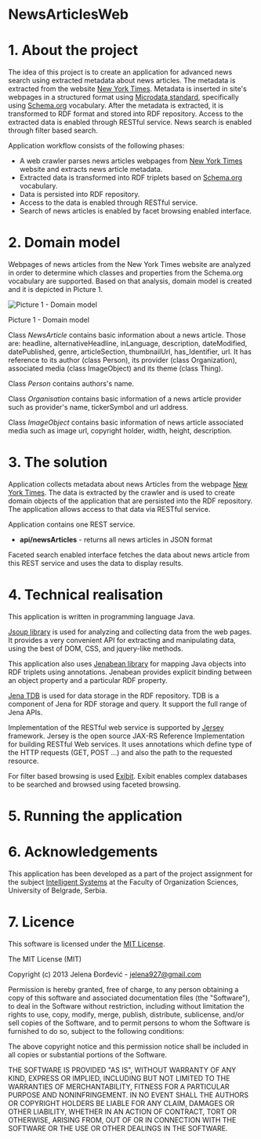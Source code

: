 NewsArticlesWeb
===============
# 1. About the project
The idea of this project is to create  an application for advanced news search using extracted metadata about news articles. The metadata is extracted from the website [New York Times](http://www.nytimes.com/). 
Metadata is inserted in site's webpages in a structured format using [Microdata standard](http://dev.w3.org/html5/md/), specifically using [Schema.org](http://schema.org/) vocabulary. After the metadata is extracted, it is transformed to RDF format and stored into RDF repository. Access to the extracted data is enabled through RESTful service. News search is enabled through filter based search.

Application workflow consists of the following phases:
- A web crawler parses news articles webpages from [New York Times](http://www.nytimes.com/) website and extracts news article metadata.
- Extracted data is transformed into RDF triplets based on [Schema.org](http://schema.org/) vocabulary.
- Data is persisted into RDF repository.
- Access to the data is enabled through RESTful service.
- Search of news articles is enabled by facet browsing enabled interface.

# 2. Domain model
Webpages of news articles from the New York Times website are analyzed in order to determine which classes and properties from the Schema.org vocabulary are supported. Based on that analysis, domain model is created and it is depicted in Picture 1.

![Picture 1 - Domain model](https://raw.github.com/jelena927/NewsArticlesWeb/master/model.png)

Picture 1 - Domain model

Class *NewsArticle* contains basic information about a news article. Those are: headline, alternativeHeadline, inLanguage, description, dateModified, datePublished, genre, articleSection, thumbnailUrl, has_Identifier, url. It has reference to its author (class Person), its provider (class Organization), associated media (class ImageObject) and its theme (class Thing).

Class *Person* contains authors's name.

Class *Organisation* contains basic information of a news article provider such as provider's name, tickerSymbol and url address.

Class *ImageObject* contains basic information of news article associated media such as image url, copyright holder, width, height, description.

# 3. The solution
Application collects metadata about news Articles from the webpage [New York Times](http://www.nytimes.com/). The data is extracted by the crawler and is used to create domain objects of the application that are persisted into the RDF repository. The application allows access to that data via RESTful service.

Application contains one REST service.
* **api/newsArticles** - returns all news articles in JSON format

Faceted search enabled interface fetches the data about news article from this REST service and uses the data to display results.

# 4. Technical realisation
This application is written in programming language Java.

[Jsoup library](http://jsoup.org/) is used for analyzing and collecting data from the web pages. It provides a very convenient API for extracting and manipulating data, using the best of DOM, CSS, and jquery-like methods.

This application also uses [Jenabean library](https://code.google.com/p/jenabean/) for mapping Java objects into RDF triplets using annotations. Jenabean provides explicit binding between an object property and a particular RDF property.

[Jena TDB](http://jena.apache.org/documentation/tdb/) is used for data storage in the RDF repository. TDB is a component of Jena for RDF storage and query. It support the full range of Jena APIs.

Implementation of the RESTful web service is supported by [Jersey](https://jersey.java.net/) framework. Jersey is the open source JAX-RS Reference Implementation for building RESTful Web services. It uses annotations which define type of the HTTP requests (GET, POST ...) and also the path to the requested resource.

For filter based browsing is used [Exibit](http://www.simile-widgets.org/exhibit/).  Exibit enables complex databases to be searched and browsed using faceted browsing.

# 5. Running the application

# 6. Acknowledgements
This application has been developed as a part of the project assignment for the subject [Intelligent Systems](http://is.fon.rs) at the Faculty of Organization Sciences, University of Belgrade, Serbia.

# 7. Licence
This software is licensed under the [MIT License](http://opensource.org/licenses/MIT).

The MIT License (MIT)

Copyright (c) 2013 Jelena Đorđević - jelena927@gmail.com

Permission is hereby granted, free of charge, to any person obtaining a copy of this software and associated documentation files (the "Software"), to deal in the Software without restriction, including without limitation the rights to use, copy, modify, merge, publish, distribute, sublicense, and/or sell copies of the Software, and to permit persons to whom the Software is furnished to do so, subject to the following conditions:

The above copyright notice and this permission notice shall be included in all copies or substantial portions of the Software.

THE SOFTWARE IS PROVIDED "AS IS", WITHOUT WARRANTY OF ANY KIND, EXPRESS OR IMPLIED, INCLUDING BUT NOT LIMITED TO THE WARRANTIES OF MERCHANTABILITY, FITNESS FOR A PARTICULAR PURPOSE AND NONINFRINGEMENT. IN NO EVENT SHALL THE AUTHORS OR COPYRIGHT HOLDERS BE LIABLE FOR ANY CLAIM, DAMAGES OR OTHER LIABILITY, WHETHER IN AN ACTION OF CONTRACT, TORT OR OTHERWISE, ARISING FROM, OUT OF OR IN CONNECTION WITH THE SOFTWARE OR THE USE OR OTHER DEALINGS IN THE SOFTWARE.
